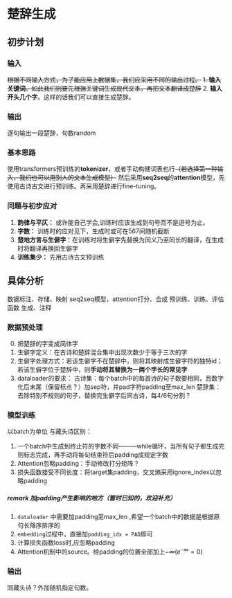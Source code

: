 # 楚辞生成

## 初步计划
### 输入
~~根据不同输入方式，为了能应用上数据集，我们应采用不同的输出过程。~~
~~1. **输入关键词**。如此我们则要先根据关键词生成现代文本，再把文本翻译成楚辞~~
2. **输入开头几个字**。这样的话我们可以直接生成楚辞。

### 输出
逐句输出一段楚辞，句数random

### 基本思路
使用transformers预训练的**tokenizer**，或者手动构建词表也行~~（若选择第一种输入，我们也可以用别人的文本生成模型）~~
然后采用**seq2seq**的**attention**模型，先使用古诗古文进行预训练。再采用楚辞进行fine-tuning。

### 问题与初步应对
1. **韵律与平仄：** 或许能自己学会,训练时应该生成到句号而不是逗号为止。
2. **字数：** 训练时的应对见下，生成时或可在567间随机截断
3. **楚地方言与生僻字**：在训练时将生僻字先替换为同义乃至同长的翻译，在生成时将翻译再换回生僻字
4. **训练集少：** 先用古诗古文预训练

## 具体分析
数据标注、存储、映射 
seq2seq模型，attention打分、合成 
预训练、训练、评估函数
生成、注释 
### 数据预处理
0. 把楚辞的字变成简体字
1. 生僻字定义：在古诗和楚辞混合集中出现次数少于等于三次的字
2. 生僻字处理方式：若该生僻字不在楚辞中，则将其映射成生僻字符的独特id；若该生僻字位于楚辞中，则**手动将其替换为一两个字长的常见字**
3. dataloader的要求：
   古诗集：每个batch中的每首诗的句子数要相同，且数字化后末尾（保留标点？）加sep符，并pad字符padding至max_len
   楚辞集：去除特别不规则的句子，替换完生僻字后同古诗，每4/6句分割？

### 模型训练
以batch为单位
与藏头诗区别：
1. 一个batch中生成到终止符的字数不同———while循环，当所有句子都生成完则标志完成，再手动将每句结束符后padding成规定字数
2. Attention忽略padding：手动修改打分矩阵？
3. 损失函数接受不同长度：将target集padding，交叉熵采用ignore_index以忽略padding

##### remark 加padding产生影响的地方（暂时已知的，欢迎补充）
1. `dataloader` 中需要加padding至max_len ,希望一个batch中的数据是根据原句长降序排序的
2. `embedding`过程中，直接加`padding_idx = PAD`即可
3. 计算损失函数loss时,应忽略padding
4. Attention机制中的source。给padding的位置全部加上$-\infty$($e^{-\infty} = 0$)

### 输出
同藏头诗？外加随机指定句数。

